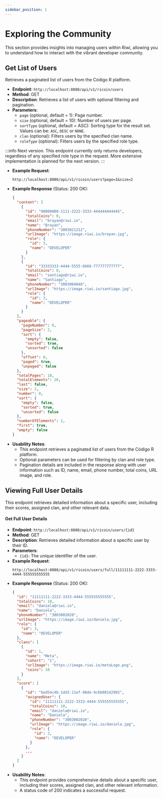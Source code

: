```yaml
---
sidebar_position: 1
---
```


# Exploring the Community

This section provides insights into managing users within Riwi, allowing you to understand how to interact with the vibrant developer community.

## Get List of Users

Retrieves a paginated list of users from the Código R platform.

- **Endpoint**: `http://localhost:8080/api/v1/ricoin/users`
- **Method**: GET
- **Description**: Retrieves a list of users with optional filtering and pagination.
- **Parameters**:
  - `page` (optional, default = 1): Page number.
  - `size` (optional, default = 10): Number of users per page.
  - `sortType` (optional, default = ASC): Sorting type for the result set. Values can be: `ASC`, `DESC` or `NONE`.
  - `clan` (optional): Filters users by the specified clan name.
  - `roleType` (optional): Filters users by the specified role type.

:::info Next version.
This endpoint currently only returns developers, regardless of any specified role type in the request. More extensive implementation is planned for the next version.
:::

- **Example Request**:
    ```http
    http://localhost:8080/api/v1/ricoin/users?page=1&size=2
    ```
- **Example Response** (Status: 200 OK):
    ```json
    {
      "content": [
        {
          "id": "00000000-1111-2222-3333-444444444445",
          "totalCoins": 0,
          "email": "brayan@riwi.io",
          "name": "Brayan",
          "phoneNumber": "3003021212",
          "urlImage": "https://image.riwi.io/brayan.jpg",
          "role": {
            "id": 3,
            "name": "DEVELOPER"
          }
        },
        {
          "id": "33333333-4444-5555-6666-777777777777",
          "totalCoins": 0,
          "email": "santiago@riwi.io",
          "name": "Santiago",
          "phoneNumber": "3003004040",
          "urlImage": "https://image.riwi.io/santiago.jpg",
          "role": {
            "id": 3,
            "name": "DEVELOPER"
          }
        }
      ],
      "pageable": {
        "pageNumber": 0,
        "pageSize": 2,
        "sort": {
          "empty": false,
          "sorted": true,
          "unsorted": false
        },
        "offset": 0,
        "paged": true,
        "unpaged": false
      },
      "totalPages": 10,
      "totalElements": 20,
      "last": false,
      "size": 2,
      "number": 0,
      "sort": {
        "empty": false,
        "sorted": true,
        "unsorted": false
      },
      "numberOfElements": 2,
      "first": true,
      "empty": false
    }
    ```
- **Usability Notes**:
  - This endpoint retrieves a paginated list of users from the Código R platform.
  - Optional parameters can be used for filtering by clan and role type.
  - Pagination details are included in the response along with user information such as ID, name, email, phone number, total coins, URL image, and role.

## Viewing Full User Details

This endpoint retrieves detailed information about a specific user, including their scores, assigned clan, and other relevant data.

#### Get Full User Details
- **Endpoint**: `http://localhost:8080/api/v1/ricoin/users/{id}`
- **Method**: GET
- **Description**: Retrieves detailed information about a specific user by their ID.
- **Parameters**:
  - `{id}`: The unique identifier of the user.
- **Example Request**:
    ```http
    http://localhost:8080/api/v1/ricoin/users/full/11111111-2222-3333-4444-555555555555
    ```
- **Example Response** (Status: 200 OK):
    ```json
    {
      "id": "11111111-2222-3333-4444-555555555555",
      "totalCoins": 10,
      "email": "daniela@riwi.io",
      "name": "Daniela",
      "phoneNumber": "3003002020",
      "urlImage": "https://image.riwi.io/daniela.jpg",
      "role": {
        "id": 3,
        "name": "DEVELOPER"
      },
      "clans": [
        {
          "id": 1,
          "name": "Meta",
          "cohort": "1",
          "urlImage": "https://image.riwi.io/metaLogo.png",
          "coins": 10
        }
      ],
      "score": [
        {
          "id": "6ed54c4b-1dd3-11ef-98de-9c6b00142992",
          "asignedUser": {
            "id": "11111111-2222-3333-4444-555555555555",
            "totalCoins": 10,
            "email": "daniela@riwi.io",
            "name": "Daniela",
            "phoneNumber": "3003002020",
            "urlImage": "https://image.riwi.io/daniela.jpg",
            "role": {
              "id": 3,
              "name": "DEVELOPER"
            }
          },
          ...
        }
      ]
    }
    ```
- **Usability Notes**:
  - This endpoint provides comprehensive details about a specific user, including their scores, assigned clan, and other relevant information.
  - A status code of 200 indicates a successful request.

